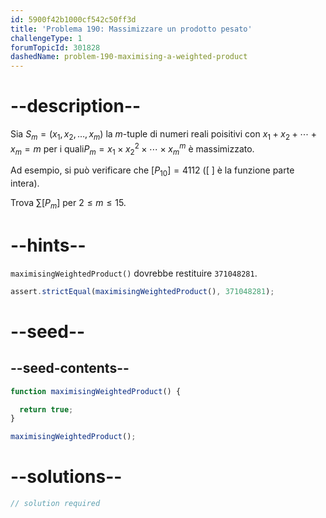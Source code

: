 ```yaml
---
id: 5900f42b1000cf542c50ff3d
title: 'Problema 190: Massimizzare un prodotto pesato'
challengeType: 1
forumTopicId: 301828
dashedName: problem-190-maximising-a-weighted-product
---
```


# --description--

Sia $S_m = (x_1, x_2, \ldots, x_m)$ la $m$-tuple di numeri reali poisitivi con $x_1 + x_2 + \cdots + x_m = m$ per i quali$P_m = x_1 \times {x_2}^2 \times \cdots \times {x_m}^m$ è massimizzato.

Ad esempio, si può verificare che $[P_{10}] = 4112$ ([ ] è la funzione parte intera).

Trova $\sum {[P_m]}$ per $2 ≤ m ≤ 15$.

# --hints--

`maximisingWeightedProduct()` dovrebbe restituire `371048281`.

```js
assert.strictEqual(maximisingWeightedProduct(), 371048281);
```

# --seed--

## --seed-contents--

```js
function maximisingWeightedProduct() {

  return true;
}

maximisingWeightedProduct();
```

# --solutions--

```js
// solution required
```
